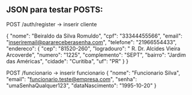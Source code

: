 ## JSON para testar POSTS:

POST /auth/register -> inserir cliente

{
  "nome": "Beiraldo da Silva Romuldo",
  "cpf": "33344455566",
  "email": "inseriremail@parareceberasenha.com",
  "telefone": "21966554433",
  "endereco": {
    "cep": "81520-260",
    "logradouro": " R. Dr. Alcides Vieira Arcoverde",
    "numero": "1225",
    "complemento": "SEPT",
    "bairro": "Jardim das Américas",
    "cidade": "Curitiba",
    "uf": "PR"
  }
}

POST /funcionario -> inserir funcionario
{
  "nome": "Funcionario Silva",
  "email": "funcionario.teste@empresa.com",
  "senha": "umaSenhaQualquer123",
  "dataNascimento": "1995-10-20"
}

